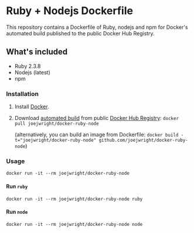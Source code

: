 # Ruby + Nodejs Dockerfile

This repository contains a Dockerfile of Ruby, nodejs and npm for Docker's automated build published to the public Docker Hub Registry.

## What's included
- Ruby 2.3.8
- Nodejs (latest)
- npm

### Installation
1. Install [Docker](https://www.docker.com/).

2. Download [automated build](https://registry.hub.docker.com/u/mwallasch/docker-ruby-node/) from public [Docker Hub Registry](https://registry.hub.docker.com/): `docker pull joejwright/docker-ruby-node`

   (alternatively, you can build an image from Dockerfile: `docker build -t="joejwright/docker-ruby-node" github.com/joejwright/docker-ruby-node`)


### Usage

    docker run -it --rm joejwright/docker-ruby-node

#### Run `ruby`

    docker run -it --rm joejwright/docker-ruby-node ruby

#### Run `node`

    docker run -it --rm joejwright/docker-ruby-node node
